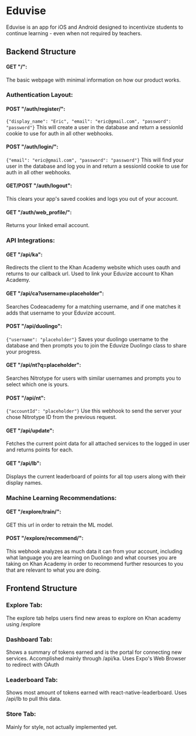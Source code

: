 # Eduvise

Eduvise is an app for iOS and Android designed to incentivize students to continue learning - even when not required by teachers.

## Backend Structure

#### GET "/":
The basic webpage with minimal information on how our product works.

### Authentication Layout:

#### POST "/auth/register/":
```{"display_name": "Eric", "email": "eric@gmail.com", "password": "password"}```
This will create a user in the database and return a sessionId cookie to use for auth in all other webhooks.

#### POST "/auth/login/":
```{"email": "eric@gmail.com", "password": "password"}```
This will find your user in the database and log you in and return a sessionId cookie to use for auth in all other webhooks.

#### GET/POST "/auth/logout":
This clears your app's saved cookies and logs you out of your account.

#### GET "/auth/web_profile/":
Returns your linked email account.

### API Integrations:

#### GET "/api/ka":
Redirects the client to the Khan Academy website which uses oauth and returns to our callback url. Used to link your Eduvize account to Khan Academy.

#### GET "/api/ca?username=placeholder":
Searches Codeacademy for a matching username, and if one matches it adds that username to your Eduvize account.

#### POST "/api/duolingo":
```{"username": "placeholder"}```
Saves your duolingo username to the database and then prompts you to join the Eduvize Duolingo class to share your progress.

#### GET "/api/nt?q=placeholder":
Searches Nitrotype for users with similar usernames and prompts you to select which one is yours.

#### POST "/api/nt":
```{"accountId": "placeholder"}```
Use this webhook to send the server your chose Nitrotype ID from the previous request.

#### GET "/api/update":
Fetches the current point data for all attached services to the logged in user and returns points for each.

#### GET "/api/lb":
Displays the current leaderboard of points for all top users along with their display names.

### Machine Learning Recommendations:

#### GET "/explore/train/":
GET this url in order to retrain the ML model.

#### POST "/explore/recommend/":
This webhook analyzes as much data it can from your account, including what language you are learning on Duolingo and what courses you are taking on Khan Academy in order to recommend further resources to you that are relevant to what you are doing.

## Frontend Structure

### Explore Tab:
The explore tab helps users find new areas to explore on Khan academy using /explore

### Dashboard Tab:
Shows a summary of tokens earned and is the portal for connecting new services. Accomplished mainly through /api/ka. Uses Expo's Web Browser to redirect with OAuth

### Leaderboard Tab:
Shows most amount of tokens earned with react-native-leaderboard. Uses /api/lb to pull this data.

### Store Tab:
Mainly for style, not actually implemented yet.
